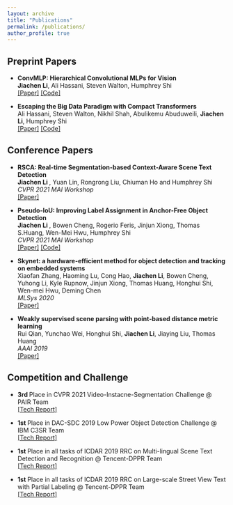 ```yaml
---
layout: archive
title: "Publications"
permalink: /publications/
author_profile: true
---
```

## Preprint Papers
* <b>ConvMLP: Hierarchical Convolutional MLPs for Vision </b> <br>
  <b>Jiachen Li</b>, Ali Hassani, Steven Walton, Humphrey Shi
  <br> [[Paper]](https://arxiv.org/abs/2109.04454) [[Code]](https://github.com/SHI-Labs/Convolutional-MLPs)
  
* <b>Escaping the Big Data Paradigm with Compact Transformers </b> <br>
  Ali Hassani, Steven Walton, Nikhil Shah, Abulikemu Abuduweili, <b>Jiachen Li</b>, Humphrey Shi
  <br> [[Paper]](https://arxiv.org/abs/2104.05704) [[Code]](https://github.com/SHI-Labs/Compact-Transformers)

## Conference Papers
* <b>RSCA: Real-time Segmentation-based Context-Aware Scene Text Detection</b> <br>
   <b> Jiachen Li </b>, Yuan Lin, Rongrong Liu, Chiuman Ho and Humphrey Shi
   <br> <i> CVPR 2021 MAI Workshop </i> 
   <br> [[Paper]](https://arxiv.org/abs/2105.12789)

* <b>Pseudo-IoU: Improving Label Assignment in Anchor-Free Object Detection</b> <br>
   <b> Jiachen Li </b>, Bowen Cheng,  Rogerio Feris, Jinjun Xiong, Thomas S.Huang, Wen-Mei Hwu, Humphrey Shi
   <br> <i> CVPR 2021 MAI Workshop </i> 
   <br> [[Paper]](https://arxiv.org/abs/2104.14082) [[Code]](https://github.com/SHI-Labs/Pseudo-IoU-for-Anchor-Free-Object-Detection)

* <b>Skynet: a hardware-efficient method for object detection and tracking on embedded systems</b> <br>
   Xiaofan Zhang, Haoming Lu, Cong Hao, <b>Jiachen Li</b>, Bowen Cheng, Yuhong Li, Kyle Rupnow, Jinjun Xiong, Thomas Huang, Honghui Shi, Wen-mei Hwu, Deming Chen
   <br> <i> MLSys 2020 </i> 
   <br> [[Paper]](https://arxiv.org/abs/1909.09709)

* <b>Weakly supervised scene parsing with point-based distance metric learning</b> <br>
   Rui Qian, Yunchao Wei, Honghui Shi, <b>Jiachen Li</b>, Jiaying Liu, Thomas Huang
   <br> <i> AAAI 2019 </i> 
   <br> [[Paper]](https://ojs.aaai.org/index.php/AAAI/article/view/4911)
   
## Competition and Challenge
* <b>3rd </b> Place in CVPR 2021 Video-Instacne-Segmentation Challenge @ PAIR Team
   <br> [[Tech Report]](https://youtube-vos.org/assets/challenge/2021/reports/VIS_3_Goel.pdf)
   
* <b>1st </b> Place in DAC-SDC 2019 Low Power Object Detection Challenge @ IBM C3SR Team
   <br> [[Tech Report]](https://arxiv.org/abs/1906.10327)
   
* <b> 1st </b> Place in all tasks of ICDAR 2019 RRC on Multi-lingual Scene Text Detection and Recognition @ Tencent-DPPR Team
   <br> [[Tech Report]]()
  
* <b> 1st </b> Place in all tasks of ICDAR 2019 RRC on Large-scale Street View Text with Partial Labeling @ Tencent-DPPR Team
   <br> [[Tech Report]](https://mp.weixin.qq.com/s/qcp7-QSB0CSZQj9jDDUKMw)

